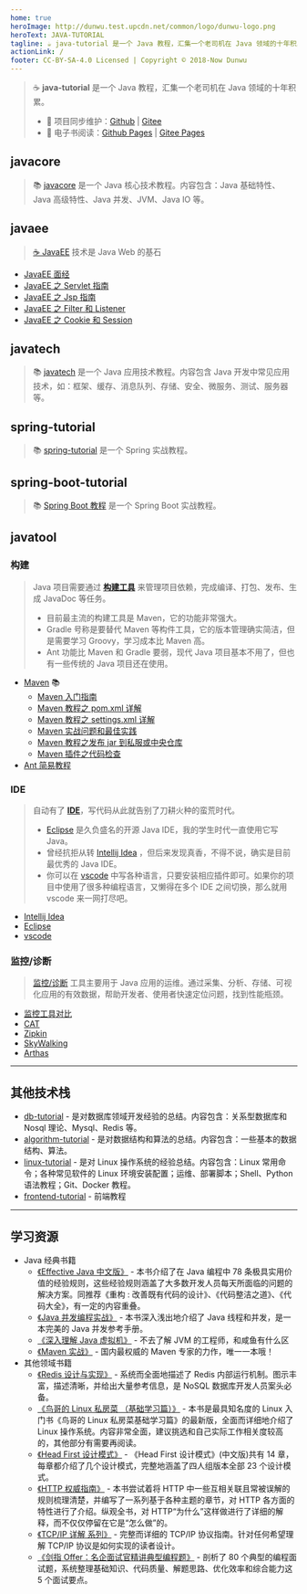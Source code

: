 ```yaml
---
home: true
heroImage: http://dunwu.test.upcdn.net/common/logo/dunwu-logo.png
heroText: JAVA-TUTORIAL
tagline: ☕ java-tutorial 是一个 Java 教程，汇集一个老司机在 Java 领域的十年积累。
actionLink: /
footer: CC-BY-SA-4.0 Licensed | Copyright © 2018-Now Dunwu
---
```


> ☕ **java-tutorial** 是一个 Java 教程，汇集一个老司机在 Java 领域的十年积累。
>
> - 🔁 项目同步维护：[Github](https://github.com/dunwu/java-tutorial/) | [Gitee](https://gitee.com/turnon/java-tutorial/)
> - 📖 电子书阅读：[Github Pages](https://dunwu.github.io/java-tutorial/) | [Gitee Pages](https://turnon.gitee.io/java-tutorial/)

## javacore

> 📚 [javacore](https://dunwu.github.io/javacore/) 是一个 Java 核心技术教程。内容包含：Java 基础特性、Java 高级特性、Java 并发、JVM、Java IO 等。

## javaee

> [☕ JavaEE](javaee/README.md) 技术是 Java Web 的基石

- [JavaEE 面经](javaee/javaee-interview.md)
- [JavaEE 之 Servlet 指南](javaee/javaee-servlet.md)
- [JavaEE 之 Jsp 指南](javaee/javaee-jsp.md)
- [JavaEE 之 Filter 和 Listener](javaee/javaee-filter-listener.md)
- [JavaEE 之 Cookie 和 Session](javaee/javaee-cookie-sesion.md)

## javatech

> 📚 [javatech](https://dunwu.github.io/javatech/) 是一个 Java 应用技术教程。内容包含 Java 开发中常见应用技术，如：框架、缓存、消息队列、存储、安全、微服务、测试、服务器等。

## spring-tutorial

> 📚 [spring-tutorial](https://dunwu.github.io/spring-tutorial/) 是一个 Spring 实战教程。

## spring-boot-tutorial

> 📚 [Spring Boot 教程](https://dunwu.github.io/spring-boot-tutorial/) 是一个 Spring Boot 实战教程。

## javatool

### 构建

> Java 项目需要通过 [**构建工具**](javatool/build) 来管理项目依赖，完成编译、打包、发布、生成 JavaDoc 等任务。
>
> - 目前最主流的构建工具是 Maven，它的功能非常强大。
> - Gradle 号称是要替代 Maven 等构件工具，它的版本管理确实简洁，但是需要学习 Groovy，学习成本比 Maven 高。
> - Ant 功能比 Maven 和 Gradle 要弱，现代 Java 项目基本不用了，但也有一些传统的 Java 项目还在使用。

- [Maven](javatool/build/maven) 📚
  - [Maven 入门指南](javatool/build/maven/maven-quickstart.md)
  - [Maven 教程之 pom.xml 详解](javatool/build/maven/maven-pom.md)
  - [Maven 教程之 settings.xml 详解](javatool/build/maven/maven-settings.md)
  - [Maven 实战问题和最佳实践](javatool/build/maven/maven-action.md)
  - [Maven 教程之发布 jar 到私服或中央仓库](javatool/build/maven/maven-deploy.md)
  - [Maven 插件之代码检查](javatool/build/maven/maven-checkstyle-plugin.md)
- [Ant 简易教程](javatool/build/ant.md)

### IDE

> 自动有了 [**IDE**](javatool/ide)，写代码从此就告别了刀耕火种的蛮荒时代。
>
> - [Eclipse](javatool/ide/eclipse.md) 是久负盛名的开源 Java IDE，我的学生时代一直使用它写 Java。
> - 曾经抗拒从转 [Intellij Idea](javatool/ide/intellij-idea.md) ，但后来发现真香，不得不说，确实是目前最优秀的 Java IDE。
> - 你可以在 [vscode](javatool/ide/vscode.md) 中写各种语言，只要安装相应插件即可。如果你的项目中使用了很多种编程语言，又懒得在多个 IDE 之间切换，那么就用 vscode 来一网打尽吧。

- [Intellij Idea](javatool/ide/intellij-idea.md)
- [Eclipse](javatool/ide/eclipse.md)
- [vscode](javatool/ide/vscode.md)

### 监控/诊断

> [监控/诊断](javatool/monitor) 工具主要用于 Java 应用的运维。通过采集、分析、存储、可视化应用的有效数据，帮助开发者、使用者快速定位问题，找到性能瓶颈。

- [监控工具对比](javatool/monitor/monitor-summary.md)
- [CAT](javatool/monitor/cat.md)
- [Zipkin](javatool/monitor/zipkin.md)
- [SkyWalking](javatool/monitor/skywalking.md)
- [Arthas](javatool/monitor/arthas.md)

---

## 其他技术栈

- [db-tutorial](https://dunwu.github.io/db-tutorial/) - 是对数据库领域开发经验的总结。内容包含：关系型数据库和 Nosql 理论、Mysql、Redis 等。
- [algorithm-tutorial](https://dunwu.github.io/algorithm-tutorial/) - 是对数据结构和算法的总结。内容包含：一些基本的数据结构、算法。
- [linux-tutorial](https://github.com/dunwu/linux-tutorial) - 是对 Linux 操作系统的经验总结。内容包含：Linux 常用命令；各种常见软件的 Linux 环境安装配置；运维、部署脚本；Shell、Python 语法教程；Git、Docker 教程。
- [frontend-tutorial](https://github.com/dunwu/frontend-tutorial) - 前端教程

---

## 学习资源

- Java 经典书籍
  - [《Effective Java 中文版》](https://item.jd.com/12507084.html) - 本书介绍了在 Java 编程中 78 条极具实用价值的经验规则，这些经验规则涵盖了大多数开发人员每天所面临的问题的解决方案。同推荐《重构 : 改善既有代码的设计》、《代码整洁之道》、《代码大全》，有一定的内容重叠。
  - [《Java 并发编程实战》](https://item.jd.com/10922250.html) - 本书深入浅出地介绍了 Java 线程和并发，是一本完美的 Java 并发参考手册。
  - [《深入理解 Java 虚拟机》](https://item.jd.com/11252778.html) - 不去了解 JVM 的工程师，和咸鱼有什么区
  - [《Maven 实战》](https://item.jd.com/10476794.html) - 国内最权威的 Maven 专家的力作，唯一一本哦！
- 其他领域书籍
  - [《Redis 设计与实现》](https://item.jd.com/11486101.html) - 系统而全面地描述了 Redis 内部运行机制。图示丰富，描述清晰，并给出大量参考信息，是 NoSQL 数据库开发人员案头必备。
  - [《鸟哥的 Linux 私房菜 （基础学习篇）》](https://item.jd.com/12443890.html) - 本书是最具知名度的 Linux 入门书《鸟哥的 Linux 私房菜基础学习篇》的最新版，全面而详细地介绍了 Linux 操作系统。内容非常全面，建议挑选和自己实际工作相关度较高的，其他部分有需要再阅读。
  - [《Head First 设计模式》](https://item.jd.com/10100236.html) - 《Head First 设计模式》(中文版)共有 14 章，每章都介绍了几个设计模式，完整地涵盖了四人组版本全部 23 个设计模式。
  - [《HTTP 权威指南》](https://item.jd.com/11056556.html) - 本书尝试着将 HTTP 中一些互相关联且常被误解的规则梳理清楚，并编写了一系列基于各种主题的章节，对 HTTP 各方面的特性进行了介绍。纵观全书，对 HTTP“为什么”这样做进行了详细的解释，而不仅仅停留在它是“怎么做”的。
  - [《TCP/IP 详解 系列》](https://item.jd.com/11966296.html) - 完整而详细的 TCP/IP 协议指南。针对任何希望理解 TCP/IP 协议是如何实现的读者设计。
  - [《剑指 Offer：名企面试官精讲典型编程题》](https://item.jd.com/12163054.html) - 剖析了 80 个典型的编程面试题，系统整理基础知识、代码质量、解题思路、优化效率和综合能力这 5 个面试要点。
